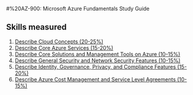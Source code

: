 #%20AZ-900: Microsoft Azure Fundamentals Study Guide

## Skills measured
1. [Describe Cloud Concepts (20-25%)](1-Describe%20Cloud%20Concepts%20(20-25%25).md)
2. [Describe Core Azure Services (15-20%)](2-Describe%20Core%20Azure%20Services%20(15-20%25).md)
3. [Describe Core Solutions and Management Tools on Azure (10-15%)]()
4. [Describe General Security and Network Security Features (10-15%)]()
5. [Describe Identity, Governance, Privacy, and Compliance Features (15-20%)](5-Describe%20Identity,%20Governance,%20Privacy,%20and%20Compliance%20Features%20(15-20%25).md)
6. [Describe Azure Cost Management and Service Level Agreements (10-15%)](6-Describe%20Azure%20Cost%20Management%20and%20Service%20Level%20Agreements%20(10-15%25).md)
